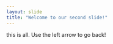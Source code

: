 ```yaml
---
layout: slide
title: "Welcome to our second slide!"
---
```

this is all.
Use the left arrow to go back!
